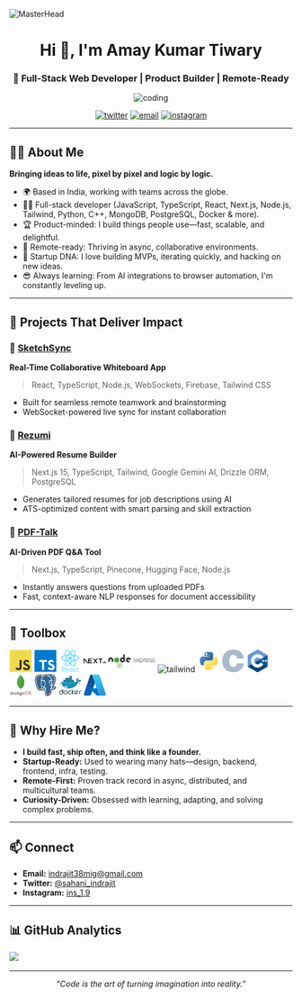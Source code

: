 ![MasterHead](https://cubettech.com/wp-content/uploads/2021/05/WEB-Full-Stack-Developer.jpg)

<h1 align="center">Hi 👋, I'm Amay Kumar Tiwary</h1>
<h3 align="center">🚀 Full-Stack Web Developer | Product Builder | Remote-Ready</h3>

<p align="center">
  <img src="https://i.pinimg.com/originals/b5/fd/3f/b5fd3fbe984103e08b9482471484394b.gif" alt="coding" width="390"/>
</p>

<p align="center">
  <a href="https://twitter.com/sahani_indrajit" target="blank"><img src="https://img.shields.io/twitter/follow/sahani_indrajit?logo=twitter&style=for-the-badge" alt="twitter"/></a>
  <a href="mailto:indrajit38mig@gmail.com"><img src="https://img.shields.io/badge/email-indrajit38mig@gmail.com-blue?style=for-the-badge&logo=gmail" alt="email"/></a>
  <a href="https://instagram.com/ins_1.9" target="blank"><img src="https://img.shields.io/badge/instagram-ins_1.9-E4405F?style=for-the-badge&logo=instagram&logoColor=white" alt="instagram"/></a>
</p>

---

## 🏄‍♂️ About Me

**Bringing ideas to life, pixel by pixel and logic by logic.**

- 🌍 Based in India, working with teams across the globe.
- 👨‍💻 Full-stack developer (JavaScript, TypeScript, React, Next.js, Node.js, Tailwind, Python, C++, MongoDB, PostgreSQL, Docker & more).
- 🏆 Product-minded: I build things people use—fast, scalable, and delightful.
- 🤝 Remote-ready: Thriving in async, collaborative environments.
- 🧠 Startup DNA: I love building MVPs, iterating quickly, and hacking on new ideas.
- 😎 Always learning: From AI integrations to browser automation, I'm constantly leveling up.

---

## 🚀 Projects That Deliver Impact

### 🎨 [SketchSync](https://github.com/sahaniindrajit/SketchSync)
**Real-Time Collaborative Whiteboard App**  
> React, TypeScript, Node.js, WebSockets, Firebase, Tailwind CSS  
- Built for seamless remote teamwork and brainstorming
- WebSocket-powered live sync for instant collaboration

### 🤖 [Rezumi](https://github.com/sahaniindrajit/Rezumi)
**AI-Powered Resume Builder**  
> Next.js 15, TypeScript, Tailwind, Google Gemini AI, Drizzle ORM, PostgreSQL  
- Generates tailored resumes for job descriptions using AI
- ATS-optimized content with smart parsing and skill extraction

### 📄 [PDF-Talk](https://github.com/sahaniindrajit/PDF-Talk)
**AI-Driven PDF Q&A Tool**  
> Next.js, TypeScript, Pinecone, Hugging Face, Node.js  
- Instantly answers questions from uploaded PDFs
- Fast, context-aware NLP responses for document accessibility

---

## 🧩 Toolbox

<p align="left">
  <img src="https://raw.githubusercontent.com/devicons/devicon/master/icons/javascript/javascript-original.svg" alt="javascript" width="40"/>
  <img src="https://raw.githubusercontent.com/devicons/devicon/master/icons/typescript/typescript-original.svg" alt="typescript" width="40"/>
  <img src="https://raw.githubusercontent.com/devicons/devicon/master/icons/react/react-original-wordmark.svg" alt="react" width="40"/>
  <img src="https://raw.githubusercontent.com/devicons/devicon/master/icons/nextjs/nextjs-original-wordmark.svg" alt="nextjs" width="40"/>
  <img src="https://raw.githubusercontent.com/devicons/devicon/master/icons/nodejs/nodejs-original-wordmark.svg" alt="nodejs" width="40"/>
  <img src="https://raw.githubusercontent.com/devicons/devicon/master/icons/express/express-original-wordmark.svg" alt="express" width="40"/>
  <img src="https://www.vectorlogo.zone/logos/tailwindcss/tailwindcss-icon.svg" alt="tailwind" width="40"/>
  <img src="https://raw.githubusercontent.com/devicons/devicon/master/icons/python/python-original.svg" alt="python" width="40"/>
  <img src="https://raw.githubusercontent.com/devicons/devicon/master/icons/c/c-original.svg" alt="c" width="40"/>
  <img src="https://raw.githubusercontent.com/devicons/devicon/master/icons/cplusplus/cplusplus-original.svg" alt="cplusplus" width="40"/>
  <img src="https://raw.githubusercontent.com/devicons/devicon/master/icons/mongodb/mongodb-original-wordmark.svg" alt="mongodb" width="40"/>
  <img src="https://raw.githubusercontent.com/devicons/devicon/master/icons/postgresql/postgresql-original.svg" alt="postgresql" width="40"/>
  <img src="https://raw.githubusercontent.com/devicons/devicon/master/icons/docker/docker-original-wordmark.svg" alt="docker" width="40"/>
  <img src="https://raw.githubusercontent.com/devicons/devicon/master/icons/azure/azure-original.svg" alt="azure" width="40"/>
</p>

---

## 🌱 Why Hire Me?

- **I build fast, ship often, and think like a founder.**
- **Startup-Ready:** Used to wearing many hats—design, backend, frontend, infra, testing.
- **Remote-First:** Proven track record in async, distributed, and multicultural teams.
- **Curiosity-Driven:** Obsessed with learning, adapting, and solving complex problems.

---

## 📫 Connect

- **Email:** [indrajit38mig@gmail.com](mailto:indrajit38mig@gmail.com)
- **Twitter:** [@sahani_indrajit](https://twitter.com/sahani_indrajit)
- **Instagram:** [ins_1.9](https://instagram.com/ins_1.9)

---

## 📊 GitHub Analytics

<p align="left">
  <img src="https://github-readme-stats.vercel.app/api/top-langs?username=sahaniindrajit&show_icons=true&locale=en&layout=compact" />
</p>

---

<p align="center">
  <em>“Code is the art of turning imagination into reality.”</em>
</p>
